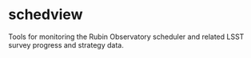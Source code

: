 # schedview
Tools for monitoring the Rubin Observatory scheduler and related LSST survey progress and strategy data.
